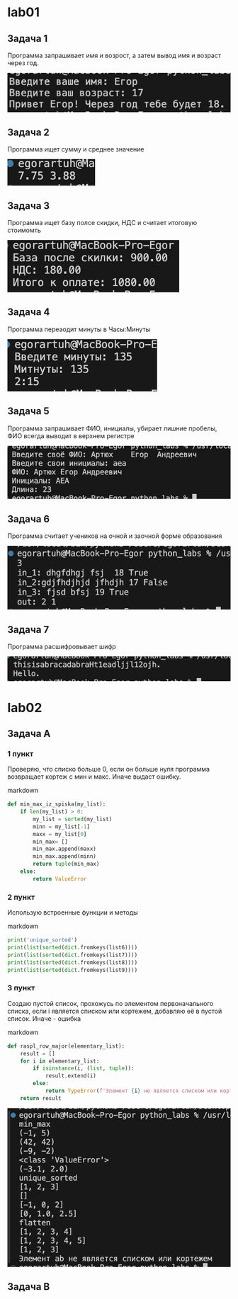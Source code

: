 # lab01

## Задача 1

Программа запрашивает имя и возрост, а затем вывод имя и возраст через год.  

![вывод_задача1](/images/lab01/01.png)

## Задача 2

Программа ищет сумму и среднее значение 

![Вывод_задача2](/images/lab01/02.png)

## Задача 3

Программа ищет базу полсе скидки, НДС и считает итоговую стоимомть 

![Вывод_задача3](/images/lab01/03.png)

## Задача 4

Программа переаодит минуты в Часы:Минуты

![Вывод_задача4](/images/lab01/04.png)

## Задача 5

Программа запрашивает ФИО, инициалы, убирает лишние пробелы, ФИО всегда выводит в верхнем регистре

![Вывод_задача5](/images/lab01/05.png)

## Задача 6

Программа считает учеников на очной и заочной форме образования

![Вывод_задача6](/images/lab01/06.png)

## Задача 7

Программа расшифровывает шифр

![Вывод_задача5](/images/lab01/07.png)


# lab02

## Задача A

### 1 пункт

Проверяю, что списко больше 0, если он больше нуля программа возвращает кортеж с мин и макс. Иначе выдаст ошибку. 

markdown
```python
def min_max_iz_spiska(my_list): 
    if len(my_list) > 0:          
        my_list = sorted(my_list)
        minn = my_list[-1]
        maxx = my_list[0]
        min_max= []
        min_max.append(maxx)
        min_max.append(minn)
        return tuple(min_max)
    else:
        return ValueError
```

### 2 пункт

Использую встроенные функции и методы

markdown
```python
print('unique_sorted')
print(list(sorted(dict.fromkeys(list6))))
print(list(sorted(dict.fromkeys(list7))))
print(list(sorted(dict.fromkeys(list8))))
print(list(sorted(dict.fromkeys(list9))))
```

### 3 пункт 

Создаю пустой список, прохожусь по элементом первоначального списка, если i является списком или кортежем, добавляю её в пустой список. Иначе - ошибка  

markdown
```python
def raspl_row_major(elementary_list):
    result = []
    for i in elementary_list:
        if isinstance(i, (list, tuple)):
            result.extend(i)
        else:
            return TypeError(f'Элемент {i} не является списком или кортежем')
    return result
```

![Вывод_задача1](/images/lab02/01.png)

## Задача B
